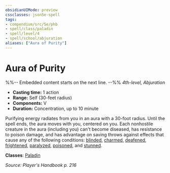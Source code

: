 ```yaml
---
obsidianUIMode: preview
cssclasses: json5e-spell
tags:
- compendium/src/5e/phb
- spell/class/paladin
- spell/level/4
- spell/school/abjuration
aliases: ["Aura of Purity"]
---
```

# Aura of Purity
%%-- Embedded content starts on the next line. --%%
*4th-level, Abjuration*  

- **Casting time:** 1 action
- **Range:** Self (30-feet radius)
- **Components:** V
- **Duration:** Concentration, up to 10 minute

Purifying energy radiates from you in an aura with a 30-foot radius. Until the spell ends, the aura moves with you, centered on you. Each nonhostile creature in the aura (including you) can't become diseased, has resistance to poison damage, and has advantage on saving throws against effects that cause any of the following conditions: [blinded](rules/conditions.md#blinded), [charmed](rules/conditions.md#charmed), [deafened](rules/conditions.md#deafened), [frightened](rules/conditions.md#frightened), [paralyzed](rules/conditions.md#paralyzed), [poisoned](rules/conditions.md#poisoned), and [stunned](rules/conditions.md#stunned).

**Classes**: [Paladin](paladin.md)

*Source: Player's Handbook p. 216*